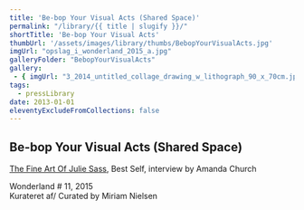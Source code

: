 ```yaml
---
title: 'Be-bop Your Visual Acts (Shared Space)'
permalink: "/library/{{ title | slugify }}/"
shortTitle: 'Be-bop Your Visual Acts'
thumbUrl: '/assets/images/library/thumbs/BebopYourVisualActs.jpg'
imgUrl: "opslag_i_wonderland_2015_a.jpg"
galleryFolder: "BebopYourVisualActs"
gallery:
 - { imgUrl: "3_2014_untitled_collage_drawing_w_lithograph_90_x_70cm.jpg", caption: "The Fine Art Of Julie Sass, article in Best Self, 2015" }
tags:
  - pressLibrary
date: 2013-01-01
eleventyExcludeFromCollections: false
---
```



<div class="Txt">
  <h2>Be-bop Your Visual Acts (Shared Space)</h2>
  <p><a href="http://bestselfmedia.com/art-julie-sass/">The Fine Art Of Julie Sass</a>, Best Self, interview by Amanda Church</p>
  <p>Wonderland # 11, 2015<br>
  Kurateret af/&nbsp;Curated by&nbsp;Miriam Nielsen</p>
</div>